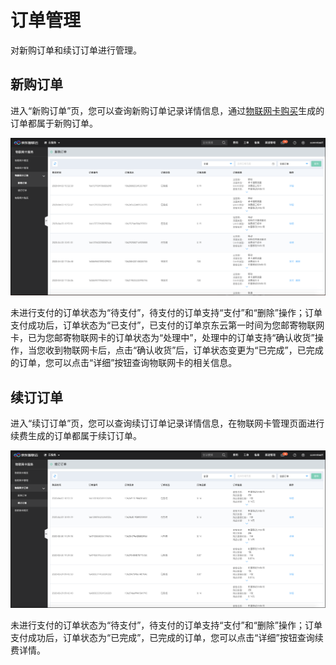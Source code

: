 
# 订单管理
对新购订单和续订订单进行管理。
## 新购订单
进入“新购订单”页，您可以查询新购订单记录详情信息，通过[物联网卡购买](../Operation-Guide/Purchase.md)生成的订单都属于新购订单。

![新购订单](../../../../image/Query-Card-Service/5.png)

未进行支付的订单状态为“待支付”，待支付的订单支持“支付”和“删除”操作；订单支付成功后，订单状态为“已支付”，已支付的订单京东云第一时间为您邮寄物联网卡，已为您邮寄物联网卡的订单状态为“处理中”，处理中的订单支持“确认收货”操作，当您收到物联网卡后，点击“确认收货”后，订单状态变更为“已完成”，已完成的订单，您可以点击“详细”按钮查询物联网卡的相关信息。

## 续订订单
进入“续订订单”页，您可以查询续订订单记录详情信息，在物联网卡管理页面进行续费生成的订单都属于续订订单。

![续订订单](../../../../image/Query-Card-Service/6.png)

未进行支付的订单状态为“待支付”，待支付的订单支持“支付”和“删除”操作；订单支付成功后，订单状态为“已完成”，已完成的订单，您可以点击“详细”按钮查询续费详情。


